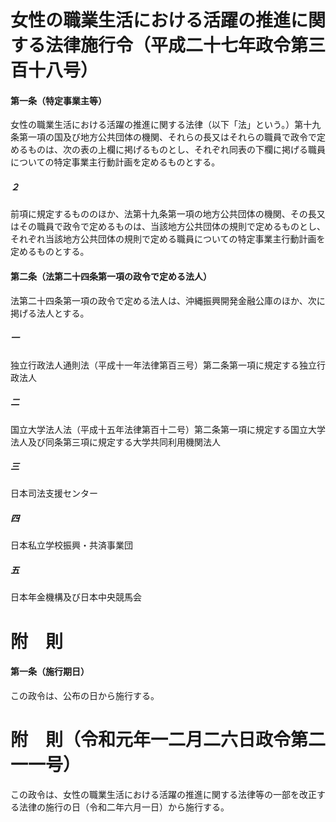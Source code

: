 # 女性の職業生活における活躍の推進に関する法律施行令（平成二十七年政令第三百十八号）
#### 第一条（特定事業主等）
女性の職業生活における活躍の推進に関する法律（以下「法」という。）第十九条第一項の国及び地方公共団体の機関、それらの長又はそれらの職員で政令で定めるものは、次の表の上欄に掲げるものとし、それぞれ同表の下欄に掲げる職員についての特定事業主行動計画を定めるものとする。
##### ２
前項に規定するもののほか、法第十九条第一項の地方公共団体の機関、その長又はその職員で政令で定めるものは、当該地方公共団体の規則で定めるものとし、それぞれ当該地方公共団体の規則で定める職員についての特定事業主行動計画を定めるものとする。
#### 第二条（法第二十四条第一項の政令で定める法人）
法第二十四条第一項の政令で定める法人は、沖縄振興開発金融公庫のほか、次に掲げる法人とする。
##### 一
独立行政法人通則法（平成十一年法律第百三号）第二条第一項に規定する独立行政法人
##### 二
国立大学法人法（平成十五年法律第百十二号）第二条第一項に規定する国立大学法人及び同条第三項に規定する大学共同利用機関法人
##### 三
日本司法支援センター
##### 四
日本私立学校振興・共済事業団
##### 五
日本年金機構及び日本中央競馬会
# 附　則
#### 第一条（施行期日）
この政令は、公布の日から施行する。
# 附　則（令和元年一二月二六日政令第二一一号）
この政令は、女性の職業生活における活躍の推進に関する法律等の一部を改正する法律の施行の日（令和二年六月一日）から施行する。
